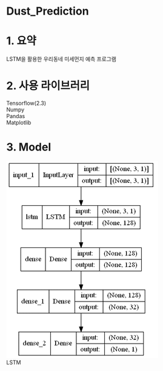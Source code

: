 # Dust_Prediction

# 1. 요약
LSTM을 활용한 우리동네 미세먼지 예측 프로그램

# 2. 사용 라이브러리
Tensorflow(2.3)  
Numpy  
Pandas  
Matplotlib  

# 3. Model
![](/images/model.png)  
LSTM


